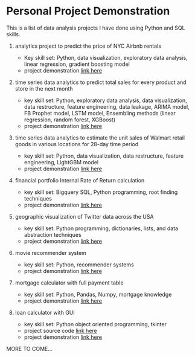 # Personal Project Demonstration
This is a list of data analysis projects I have done using Python and SQL skills. 

1. analytics project to predict the price of NYC Airbnb rentals
    * Key skill set: Python, data visualization, exploratory data analysis, linear regression, gradient boosting model
    * project demonstration [link here](https://github.com/shuliuliu/projectdemonstration/blob/master/1_NYC%20Airbnb%20Data%20Visualization%20and%20Analysis.ipynb)

2. time series data analytics to predict total sales for every product and store in the next month
    * key skill set: Python, exploratory data analysis, data visualization, data restructure, feature engineering, data leakage, ARIMA model, FB Prophet model, LSTM model, Ensembling methods (linear regression, random forest, XGBoost)
    * project demonstration [link here](https://github.com/shuliuliu/projectdemonstration/blob/master/2_Time%20Series%20-%20Predict%20Future%20Sales_.ipynb)
    
3. time series data analytics to estimate the unit sales of Walmart retail goods in various locations for 28-day time period   
    * key skill set: Python, data visualization, data restructure, feature engineering, LightGBM model
    * project demonstration [link here](https://github.com/shuliuliu/projectdemonstration/blob/master/3_Time%20Series%20-%20Forecast%20Walmart%20Sales.ipynb)

4. financial portfolio Internal Rate of Return calculation
    * key skill set: Bigquery SQL, Python programming, root finding techniques
    * project demonstration [link here](https://github.com/shuliuliu/projectdemonstration/blob/master/4_portfolio_IRR_calculation.py)
    
5. geographic visualization of Twitter data across the USA    
    * key skill set: Python programming, dictionaries, lists, and data abstraction techniques
    * project demonstration [link here](https://github.com/shuliuliu/projectdemonstration/blob/master/5_Twitter_Trends.py)

6. movie recommender system
   * key skill set: Python, recommender systems
   * project demonstration [link here](https://github.com/shuliuliu/projectdemonstration/blob/master/6_Recommender_System_Practice%20-%20Recommending_Movies.ipynb)

7. mortgage calculator with full payment table
   * key skill set: Python, Pandas, Numpy, mortgage knowledge
   * project demonstration [link here](https://github.com/shuliuliu/projectdemonstration/blob/master/7_Mortgage_Calculator_Python_Code.ipynb)

8. loan calculator with GUI
   * key skill set: Python object oriented programming, tkinter
   * project source code [link here](https://github.com/shuliuliu/projectdemonstration/blob/master/8_Loan_Calculator_with_GUI.py)
   * project demonstration [link here](https://github.com/shuliuliu/projectdemonstration/blob/master/8_Loan_Calculator_with_GUI.pdf)
   
MORE TO COME...
